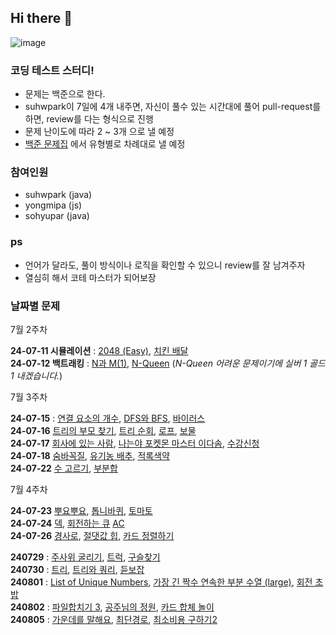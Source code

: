 ## Hi there 👋
![image](https://github.com/user-attachments/assets/8fb611b6-e3f0-42c3-943a-d45f370134cc)
### 코딩 테스트 스터디!
- 문제는 백준으로 한다.
- suhwpark이 7일에 4개 내주면, 자신이 풀수 있는 시간대에 풀어 pull-request를 하면, review를 다는 형식으로 진행
- 문제 난이도에 따라 2 ~ 3개 으로 낼 예정
- [백준 문제집](https://www.acmicpc.net/workbook/top) 에서 유형별로 차례대로 낼 예정
  
### 참여인원
- suhwpark (java)
- yongmipa (js)
- sohyupar (java)

### ps
- 언어가 달라도, 풀이 방식이나 로직을 확인할 수 있으니 review를 잘 남겨주자
- 열심히 해서 코테 마스터가 되어보장
  
### 날짜별 문제
7월 2주차

**24-07-11 시뮬레이션** : [2048 (Easy)](https://www.acmicpc.net/problem/12100), [치킨 배달](https://www.acmicpc.net/problem/15686)   
**24-07-12 백트래킹** : [N과 M(1)](https://www.acmicpc.net/problem/15649), [N-Queen](https://www.acmicpc.net/problem/9663) (*N-Queen 어려운 문제이기에 실버 1 골드 1 내겠습니다.*)

7월 3주차

**24-07-15** : [연결 요소의 개수](https://www.acmicpc.net/problem/11724), [DFS와 BFS](https://www.acmicpc.net/problem/1260), [바이러스](https://www.acmicpc.net/problem/2606)         
**24-07-16** [트리의 부모 찾기](https://www.acmicpc.net/problem/11725), [트리 순회](https://www.acmicpc.net/problem/1991), [로프](https://www.acmicpc.net/problem/2217), [보물](https://www.acmicpc.net/problem/1026)      
**24-07-17** [회사에 있는 사람](https://www.acmicpc.net/problem/7785), [나는야 포켓몬 마스터 이다솜](https://www.acmicpc.net/problem/1620), [수강신청](https://www.acmicpc.net/problem/13414)         
**24-07-18** [숨바꼭질](https://www.acmicpc.net/problem/1697), [유기농 배추](https://www.acmicpc.net/problem/1012), [적록색약](https://www.acmicpc.net/problem/10026)             
**24-07-22** [수 고르기](https://www.acmicpc.net/problem/2230), [부분합](https://www.acmicpc.net/problem/1806)                 

7월 4주차

**24-07-23** [뿌요뿌요](https://www.acmicpc.net/problem/11559), [톱니바퀴](https://www.acmicpc.net/problem/14891), [토마토](https://www.acmicpc.net/problem/7569)         
**24-07-24** [덱](https://www.acmicpc.net/problem/10866), [회전하는 큐](https://www.acmicpc.net/problem/1021) [AC](https://www.acmicpc.net/problem/5430)    
**24-07-26** [경사로](https://www.acmicpc.net/problem/14890), [절댓값 힙](https://www.acmicpc.net/problem/11286), [카드 정렬하기](https://www.acmicpc.net/problem/1715)    

**240729** : [주사위 굴리기](https://www.acmicpc.net/problem/14499), [트럭](https://www.acmicpc.net/problem/13335), [구슬찾기](https://www.acmicpc.net/problem/2617)     
**240730** : [트리](https://www.acmicpc.net/problem/4803), [트리와 쿼리](https://www.acmicpc.net/problem/15681), [듣보잡](https://www.acmicpc.net/problem/1764)   
**240801** : [List of Unique Numbers](https://www.acmicpc.net/problem/13144), [가장 긴 짝수 연속한 부분 수열 (large)](https://www.acmicpc.net/problem/22862), [회전 초밥](https://www.acmicpc.net/problem/2531)          
**240802** : [파일합치기 3](https://www.acmicpc.net/problem/13975), [공주님의 정원](https://www.acmicpc.net/problem/2457), [카드 합체 놀이](https://www.acmicpc.net/problem/15903)     
**240805** : [가운데를 말해요](https://www.acmicpc.net/problem/1655), [최단경로](https://www.acmicpc.net/problem/1753), [최소비용 구하기2](https://www.acmicpc.net/problem/11779)      

